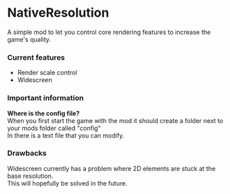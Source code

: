 # NativeResolution
A simple mod to let you control core rendering features to increase the game's quality.

### Current features
- Render scale control
- Widescreen

### Important information
<b>Where is the config file?</b><br>
When you first start the game with the mod it should create a folder next to your mods folder called "config"<br>
In there is a text file that you can modify.

### Drawbacks
Widescreen currently has a problem where 2D elements are stuck at the base resolution.<br>
This will hopefully be solved in the future.
